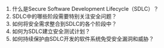 

1. 什么是Secure Software Development Lifecycle（SDLC）？ 
2. SDLC中的哪些阶段需要特别关注安全问题？ 
3. 如何将安全需求整合到SDLC的各个阶段中？ 
4. 如何为SDLC建立安全测试计划？ 
5. 如何持续保护由SDLC开发的软件系统免受安全漏洞和威胁？